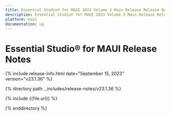 ```yaml
---
title: Essential Studio® for MAUI 2023 Volume 3 Main Release Release Notes  
description: Essential Studio® for MAUI 2023 Volume 3 Main Release Release Notes  
platform: maui
documentation: ug
---
```


# Essential Studio® for MAUI  Release Notes  

{% include release-info.html date="September 15, 2023"  version="v23.1.36" %} 

{% directory path: _includes/release-notes/v23.1.36 %}

{% include {{file.url}} %}

{% enddirectory %}

